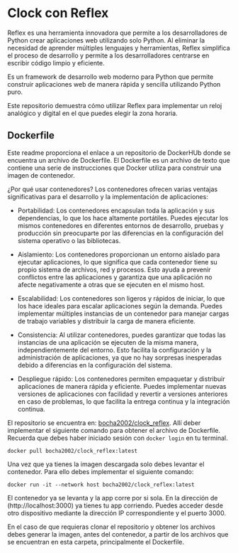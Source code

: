 # Clock con Reflex
Reflex es una herramienta innovadora que permite a los desarrolladores de Python crear aplicaciones web utilizando solo Python. Al eliminar la necesidad de aprender múltiples lenguajes y herramientas, Reflex simplifica el proceso de desarrollo y permite a los desarrolladores centrarse en escribir código limpio y eficiente.

Es un framework de desarrollo web moderno para Python que permite construir aplicaciones web de manera rápida y sencilla utilizando Python puro.

Este repositorio demuestra cómo utilizar Reflex para implementar un reloj analógico y digital en el que puedes elegir la zona horaria.

## Dockerfile

Este readme proporciona el enlace a un repositorio de DockerHUb donde se encuentra un archivo de Dockerfile. El Dockerfile es un archivo de texto que contiene una serie de instrucciones que Docker utiliza para construir una imagen de contenedor.

¿Por qué usar contenedores?
Los contenedores ofrecen varias ventajas significativas para el desarrollo y la implementación de aplicaciones:

- Portabilidad: Los contenedores encapsulan toda la aplicación y sus dependencias, lo que los hace altamente portátiles. Puedes ejecutar los mismos contenedores en diferentes entornos de desarrollo, pruebas y producción sin preocuparte por las diferencias en la configuración del sistema operativo o las bibliotecas.

- Aislamiento: Los contenedores proporcionan un entorno aislado para ejecutar aplicaciones, lo que significa que cada contenedor tiene su propio sistema de archivos, red y procesos. Esto ayuda a prevenir conflictos entre las aplicaciones y garantiza que una aplicación no afecte negativamente a otras que se ejecuten en el mismo host.

- Escalabilidad: Los contenedores son ligeros y rápidos de iniciar, lo que los hace ideales para escalar aplicaciones según la demanda. Puedes implementar múltiples instancias de un contenedor para manejar cargas de trabajo variables y distribuir la carga de manera eficiente.

- Consistencia: Al utilizar contenedores, puedes garantizar que todas las instancias de una aplicación se ejecuten de la misma manera, independientemente del entorno. Esto facilita la configuración y la administración de aplicaciones, ya que no hay sorpresas inesperadas debido a diferencias en la configuración del sistema.

- Despliegue rápido: Los contenedores permiten empaquetar y distribuir aplicaciones de manera rápida y eficiente. Puedes implementar nuevas versiones de aplicaciones con facilidad y revertir a versiones anteriores en caso de problemas, lo que facilita la entrega continua y la integración continua.

El repositorio se encuentra en: [bocha2002/clock_reflex](https://hub.docker.com/repository/docker/bocha2002/clock_reflex/general). Allí deber implementar el siguiente comando para obtener el archivo de Dockerfile. Recuerda que debes haber iniciado sesión con `docker login` en tu terminal.

```shell
docker pull bocha2002/clock_reflex:latest
```

Una vez que ya tienes la imagen descargada solo debes levantar el contenedor. Para ello debes implementar el siguiente comando:
```shell
docker run -it --network host bocha2002/clock_reflex:latest
```
El contenedor ya se levanta y la app corre por si sola. En la dirección de (http://localhost:3000) ya tienes tu app corriendo. Puedes acceder desde otro dispositivo mediante la dirección IP correspondiente y el puerto 3000.

En el caso de que requieras clonar el repositorio y obtener los archivos debes generar la imagen, antes del contenedor, a partir de los archivos que se encuentran en esta carpeta, principalmente el Dockerfile.
